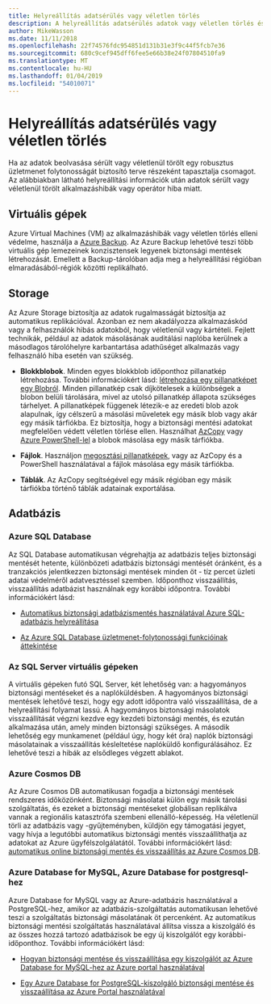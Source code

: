 ```yaml
---
title: Helyreállítás adatsérülés vagy véletlen törlés
description: A helyreállítás adatsérülés adatok vagy véletlen törlés és a tartalék rugalmas, magas rendelkezésre állású, hibatűrő alkalmazások tervezése, valamint a vészhelyreállítási adatbázisból ismertető cikk
author: MikeWasson
ms.date: 11/11/2018
ms.openlocfilehash: 22f74576fdc954851d131b31e3f9c44f5fcb7e36
ms.sourcegitcommit: 680c9cef945dff6fee5e66b38e24f07804510fa9
ms.translationtype: MT
ms.contentlocale: hu-HU
ms.lasthandoff: 01/04/2019
ms.locfileid: "54010071"
---
```

# <a name="recover-from-data-corruption-or-accidental-deletion"></a>Helyreállítás adatsérülés vagy véletlen törlés 

Ha az adatok beolvasása sérült vagy véletlenül törölt egy robusztus üzletmenet folytonosságát biztosító terve részeként tapasztalja csomagot. Az alábbiakban látható helyreállítási információk után adatok sérült vagy véletlenül törölt alkalmazáshibák vagy operátor hiba miatt.

## <a name="virtual-machines"></a>Virtuális gépek

Azure Virtual Machines (VM) az alkalmazáshibák vagy véletlen törlés elleni védelme, használja a [Azure Backup](/azure/backup/). Az Azure Backup lehetővé teszi több virtuális gép lemezeinek konzisztensek legyenek biztonsági mentések létrehozását. Emellett a Backup-tárolóban adja meg a helyreállítási régióban elmaradásából-régiók közötti replikálható.

## <a name="storage"></a>Storage

Az Azure Storage biztosítja az adatok rugalmasságát biztosítja az automatikus replikációval. Azonban ez nem akadályozza alkalmazáskód vagy a felhasználók hibás adatokból, hogy véletlenül vagy kártételi. Fejlett technikák, például az adatok másolásának auditálási naplóba kerülnek a másodlagos tárolóhelyre karbantartása adathűséget alkalmazás vagy felhasználó hiba esetén van szükség. 

- **Blokkblobok**. Minden egyes blokkblob időponthoz pillanatkép létrehozása. További információkért lásd: [létrehozása egy pillanatképet egy Blobról](/rest/api/storageservices/creating-a-snapshot-of-a-blob). Minden pillanatkép csak díjkötelesek a különbségek a blobon belüli tárolására, mivel az utolsó pillanatkép állapota szükséges tárhelyet. A pillanatképek függenek létezik-e az eredeti blob azok alapulnak, így célszerű a másolási műveletek egy másik blob vagy akár egy másik tárfiókba. Ez biztosítja, hogy a biztonsági mentési adatokat megfelelően védett véletlen törlése ellen. Használhat [AzCopy](/azure/storage/common/storage-use-azcopy) vagy [Azure PowerShell-lel](/azure/storage/common/storage-powershell-guide-full) a blobok másolása egy másik tárfiókba.

- **Fájlok**. Használjon [megosztási pillanatképek](/azure/storage/files/storage-snapshots-files), vagy az AzCopy és a PowerShell használatával a fájlok másolása egy másik tárfiókba.

- **Táblák**. Az AzCopy segítségével egy másik régióban egy másik tárfiókba történő táblák adatainak exportálása.

## <a name="database"></a>Adatbázis

### <a name="azure-sql-database"></a>Azure SQL Database 

Az SQL Database automatikusan végrehajtja az adatbázis teljes biztonsági mentését hetente, különbözeti adatbázis biztonsági mentését óránként, és a tranzakciós jelentkezzen biztonsági mentések minden öt - tíz percet üzleti adatai védelméről adatvesztéssel szemben. Időponthoz visszaállítás, visszaállítás adatbázist használnak egy korábbi időpontra. További információkért lásd:

- [Automatikus biztonsági adatbázismentés használatával Azure SQL-adatbázis helyreállítása](/azure/sql-database/sql-database-recovery-using-backups)

- [Az Azure SQL Database üzletmenet-folytonossági funkcióinak áttekintése](/azure/sql-database/sql-database-business-continuity)

### <a name="sql-server-on-vms"></a>Az SQL Server virtuális gépeken

A virtuális gépeken futó SQL Server, két lehetőség van: a hagyományos biztonsági mentéseket és a naplóküldésben. A hagyományos biztonsági mentések lehetővé teszi, hogy egy adott időpontra való visszaállítása, de a helyreállítási folyamat lassú. A hagyományos biztonsági másolatok visszaállítását végzni kezdve egy kezdeti biztonsági mentés, és ezután alkalmazása után, amely minden biztonsági szükséges. A második lehetőség egy munkamenet (például úgy, hogy két óra) naplók biztonsági másolatainak a visszaállítás késleltetése naplóküldő konfigurálásához. Ez lehetővé teszi a hibák az elsődleges végzett ablakot.

### <a name="azure-cosmos-db"></a>Azure Cosmos DB

Az Azure Cosmos DB automatikusan fogadja a biztonsági mentések rendszeres időközönként. Biztonsági másolatai külön egy másik tárolási szolgáltatás, és ezeket a biztonsági mentéseket globálisan replikálva vannak a regionális katasztrófa szembeni ellenálló-képesség. Ha véletlenül törli az adatbázis vagy -gyűjteményben, küldjön egy támogatási jegyet, vagy hívja a legutóbbi automatikus biztonsági mentés visszaállíthatja az adatokat az Azure ügyfélszolgálatától. További információkért lásd: [automatikus online biztonsági mentés és visszaállítás az Azure Cosmos DB](/azure/cosmos-db/online-backup-and-restore).

### <a name="azure-database-for-mysql-azure-database-for-postgresql"></a>Azure Database for MySQL, Azure Database for postgresql-hez

Azure Database for MySQL vagy az Azure-adatbázis használatával a PostgreSQL-hez, amikor az adatbázis-szolgáltatás automatikusan lehetővé teszi a szolgáltatás biztonsági másolatának öt percenként. Az automatikus biztonsági mentési szolgáltatás használatával állítsa vissza a kiszolgáló és az összes hozzá tartozó adatbázisok be egy új kiszolgálót egy korábbi-időponthoz. További információkért lásd:

- [Hogyan biztonsági mentése és visszaállítása egy kiszolgálót az Azure Database for MySQL-hez az Azure portal használatával](/azure/mysql/howto-restore-server-portal)

- [Egy Azure Database for PostgreSQL-kiszolgáló biztonsági mentése és visszaállítása az Azure Portal használatával](/azure/postgresql/howto-restore-server-portal)

